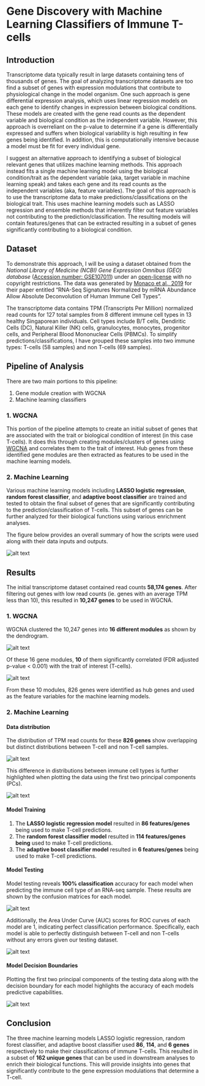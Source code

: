 # Gene Discovery with Machine Learning Classifiers of Immune T-cells

## Introduction
Transcriptome data typically result in large datasets containing tens of thousands of genes. The goal of analyzing transcriptome datasets are too find
a subset of genes with expression modulations that contribute to physiological change in the model organism. One such approach is gene differential
expression analysis, which uses linear regression models on each gene to identify changes in expression between biological conditions. These models
are created with the gene read counts as the dependent variable and biological condition as the independent variable. However, this approach is
overreliant on the p-value to determine if a gene is differentially expressed and suffers when biological variability is high resulting in few genes
being identified. In addition, this is computationally intensive because a model must be fit for every individual gene.

I suggest an alternative approach to identifying a subset of biological relevant genes that utilizes machine learning methods. This approach instead
fits a single machine learning model using the biological condition/trait as the dependent variable (aka, target variable in machine learning speak) and
takes each gene and its read counts as the independent variables (aka, feature variables). The goal of this approach is to use the transcriptome
data to make predictions/classifications on the biological trait. This uses machine learning models such as LASSO regression and ensemble methods
that inherently filter out feature variables not contributing to the prediction/classification. The resulting models will contain features/genes
that can be extracted resulting in a subset of genes significantly contributing to a biological condition.

## Dataset
To demonstrate this approach, I will be using a dataset obtained from the *National Library of Medicine (NCBI) Gene Expression Omnibus (GEO) database*
([Accession number: GSE107011](https://www.ncbi.nlm.nih.gov/geo/query/acc.cgi?acc=GSE107011)) under an
[open-license](https://www.ncbi.nlm.nih.gov/geo/info/disclaimer.html) with no copyright restrictions. The data was generated by
[Monaco et al., 2019](https://www.cell.com/cellreports/fulltext/S2211-1247(19)30059-2?_returnURL=https%3A%2F%2Flinkinghub.elsevier.com%2Fretrieve%2Fpii%2FS2211124719300592%3Fshowall%3Dtrue#secsectitle0135)
for their paper entitled “RNA-Seq Signatures Normalized by mRNA Abundance Allow Absolute Deconvolution of Human Immune Cell Types”.

The transcriptome data contains TPM (Transcripts Per Million) normalized read counts for 127 total samples from 8 different immune cell types in 13
healthy Singaporean individuals. Cell types include B/T cells, Dendiritic Cells (DC), Natural Killer (NK) cells, granulocytes, monocytes, progenitor
cells, and Peripheral Blood Mononuclear Cells (PBMCs). To simplify predictions/classifications, I have grouped these samples into two immune types:
T-cells (58 samples) and non T-cells (69 samples).

## Pipeline of Analysis
There are two main portions to this pipeline:

1. Gene module creation with WGCNA
2. Machine learning classifiers

### 1. WGCNA
This portion of the pipeline attempts to create an initial subset of genes that are associated with the trait or biological condition of interest
(in this case T-cells). It does this through creating modules/clusters of genes using
[WGCNA](https://bmcbioinformatics.biomedcentral.com/articles/10.1186/1471-2105-9-559) and correlates them to the trait of interest. Hub genes from
these identified gene modules are then extracted as features to be used in the machine learning models.

### 2. Machine Learning
Various machine learning models including **LASSO logistic regression**, **random forest classifier**, and **adaptive boost classifier** are trained and tested
to obtain the final subset of genes that are significantly contributing to the prediction/classification of T-cells. This subset of genes can be further
analyzed for their biological functions using various enrichment analyses.

The figure below provides an overall summary of how the scripts were used along with their data inputs and outputs.

![alt text](./analysis_pipeline.JPG)

## Results
The initial transcriptome dataset contained read counts **58,174 genes**. After filtering out genes with low read counts (ie. genes with an average TPM
less than 10), this resulted in **10,247 genes** to be used in WGCNA.

### 1. WGCNA
WGCNA clustered the 10,247 genes into **16 different modules** as shown by the dendrogram.

![alt text](./Visualizations/module_dendrogram.jpg)

Of these 16 gene modules, **10** of them significantly correlated (FDR adjusted p-value < 0.001) with the trait of interest (T-cells).

![alt text](./Visualizations/ME_trait_cor_heatmap.jpg)

From these 10 modules, 826 genes were identified as hub genes and used as the feature variables for the machine learning models.

### 2. Machine Learning
#### Data distribution
The distribution of TPM read counts for these **826 genes** show overlapping but distinct distributions between T-cell and non T-cell samples.

![alt text](./Visualizations/gene_expression_distribution.jpg)

This difference in distributions between immune cell types is further highlighted when plotting the data using the first two principal components (PCs).

![alt text](./Visualizations/PCA_gene_expression.jpg)

#### Model Training
1. The **LASSO logistic regression model** resulted in **86 features/genes** being used to make T-cell predictions.
2. The **random forest classifier model** resulted in **114 features/genes being** used to make T-cell predictions.
3. The **adaptive boost classifier model** resulted in **6 features/genes** being used to make T-cell predictions.

#### Model Testing
Model testing reveals **100% classification** accuracy for each model when predicting the immune cell type of an RNA-seq sample. These results are shown
by the confusion matrices for each model.

![alt text](./Visualizations/confusion_matrices.jpg)

Additionally, the Area Under Curve (AUC) scores for ROC curves of each model are 1, indicating perfect classification performance. Specifically,
each model is able to perfectly distinguish between T-cell and non T-cells without any errors given our testing dataset.

![alt text](./Visualizations/ROC_curves.jpg)

#### Model Decision Boundaries
Plotting the first two principal components of the testing data along with the decision boundary for each model highlights the accuracy of each models
predictive capabilities.

![alt text](./Visualizations/model_decision_boundaries.jpg)

## Conclusion
The three machine learning models LASSO logistic regression, random forest classifier, and adaptive boost classifier used **86**, **114**, and **6 genes**
respectively to make their classifications of immune T-cells. This resulted in a subset of **162 unique genes** that can be used in downstream analyses
to enrich their biological functions. This will provide insights into genes that significantly contribute to the gene expression modulations that
determine a T-cell.
